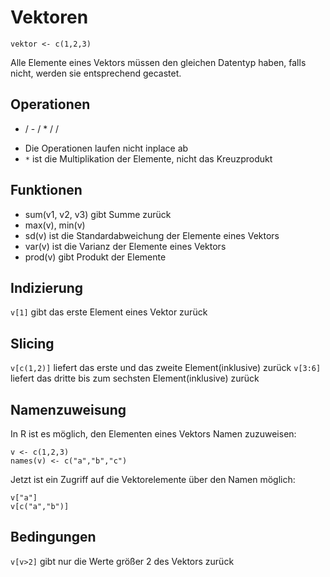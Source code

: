# Vektoren
``` 
vektor <- c(1,2,3)
```
Alle Elemente eines Vektors müssen den gleichen Datentyp haben, falls nicht, werden sie entsprechend gecastet.
## Operationen
+ / - / * / /    
- Die Operationen laufen nicht inplace ab
- ```*``` ist die Multiplikation der Elemente, nicht das Kreuzprodukt
## Funktionen
- sum(v1, v2, v3) gibt Summe zurück
- max(v), min(v)
- sd(v) ist die Standardabweichung der Elemente eines Vektors
- var(v) ist die Varianz der Elemente eines Vektors
- prod(v) gibt Produkt der Elemente
## Indizierung
``` v[1] ``` gibt das erste Element eines Vektor zurück
## Slicing
```v[c(1,2)]``` liefert das erste und das zweite Element(inklusive) zurück
```v[3:6]``` liefert das dritte bis zum sechsten Element(inklusive) zurück
## Namenzuweisung
In R ist es möglich, den Elementen eines Vektors Namen zuzuweisen:
```
v <- c(1,2,3)
names(v) <- c("a","b","c")
```
Jetzt ist ein Zugriff auf die Vektorelemente über den Namen möglich:
```
v["a"]
v[c("a","b")]
```
## Bedingungen
```v[v>2]``` gibt nur die Werte größer 2 des Vektors zurück
